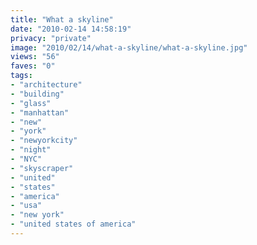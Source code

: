 ```yaml
---
title: "What a skyline"
date: "2010-02-14 14:58:19"
privacy: "private"
image: "2010/02/14/what-a-skyline/what-a-skyline.jpg"
views: "56"
faves: "0"
tags:
- "architecture"
- "building"
- "glass"
- "manhattan"
- "new"
- "york"
- "newyorkcity"
- "night"
- "NYC"
- "skyscraper"
- "united"
- "states"
- "america"
- "usa"
- "new york"
- "united states of america"
---
```

<a href="http://www.phillprice.com/2010/02/14/what-a-skyline" rel="nofollow"></a>
